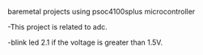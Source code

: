 baremetal projects using psoc4100splus microcontroller

-This project is related to adc.

-blink led 2.1 if the voltage is greater than 1.5V.

